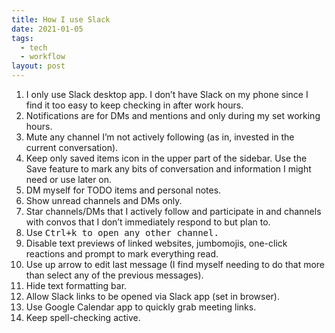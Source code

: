 ```yaml
---
title: How I use Slack
date: 2021-01-05
tags:
  - tech
  - workflow
layout: post
---
```


1. I only use Slack desktop app. I don’t have Slack on my phone since I find it too easy to keep checking in after work hours.
2. Notifications are for DMs and mentions and only during my set working hours.
3. Mute any channel I’m not actively following (as in, invested in the current conversation).
4. Keep only saved items icon in the upper part of the sidebar. Use the Save feature to mark any bits of conversation and information I might need or use later on.
5. DM myself for TODO items and personal notes.
6. Show unread channels and DMs only.
7. Star channels/DMs that I actively follow and participate in and channels with convos that I don’t immediately respond to but plan to.
8. Use <kbd>Ctrl<kbd>+<kbd>k<kbd> to open any other channel.
9. Disable text previews of linked websites, jumbomojis, one-click reactions and prompt to mark everything read.
10. Use up arrow to edit last message (I find myself needing to do that more than select any of the previous messages).
11. Hide text formatting bar.
12. Allow Slack links to be opened via Slack app (set in browser).
13. Use Google Calendar app to quickly grab meeting links.
14. Keep spell-checking active.
